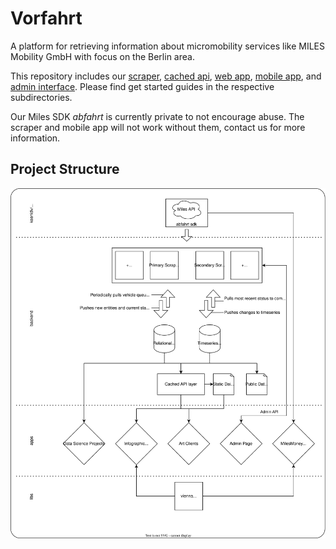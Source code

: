 # Vorfahrt

A platform for retrieving information about micromobility services like MILES Mobility GmbH with focus on the Berlin area.

This repository includes our [scraper](/backend/scraper/), [cached api](/backend/api/), [web app](/apps/web-client/), [mobile app](/apps/mobile-app/), and [admin interface](/apps/stats-web/). Please find get started guides in the respective subdirectories.

Our Miles SDK *abfahrt* is currently private to not encourage abuse. The scraper and mobile app will not work without them, contact us for more information.

## Project Structure

![Vorfahrt Project Structure](./docs/Project%20Structure.drawio.svg)